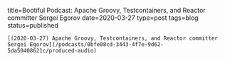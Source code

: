 
title=Bootiful Podcast: Apache Groovy, Testcontainers, and Reactor committer Sergei Egorov
date=2020-03-27
type=post
tags=blog
status=published
~~~~~~
[(2020-03-27) Apache Groovy, Testcontainers, and Reactor committer Sergei Egorov](/podcasts/0bfe08cd-3443-4f7e-9d62-5da50408621c/produced-audio) 
            